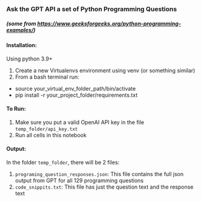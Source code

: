 ### Ask the GPT API a set of Python Programming Questions 
##### (some from https://www.geeksforgeeks.org/python-programming-examples/)

#### Installation:
Using python 3.9+
1. Create a new Virtualenvs environment using venv (or something similar)
2. From a bash terminal run:
  * source your_virtual_env_folder_path/bin/activate
  * pip install -r your_project_folder/requirements.txt

#### To Run:
1. Make sure you put a valid OpenAI API key in the file ```temp_folder/api_key.txt```
2. Run all cells in this notebook

#### Output:
In the folder ```temp_folder```, there will be 2 files:
1. ```programing_question_responses.json```: This file contains the full json output from GPT for all 129 programming questions
2. ```code_snippits.txt```: This file has just the question text and the response text